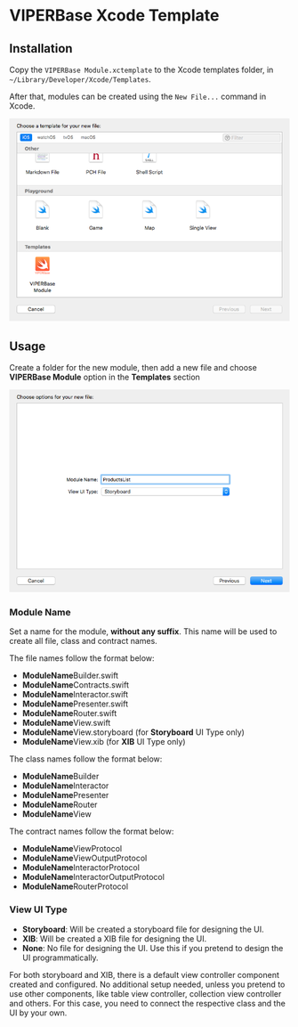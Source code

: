# VIPERBase Xcode Template

## Installation

Copy the `VIPERBase Module.xctemplate` to the Xcode templates folder, in `~/Library/Developer/Xcode/Templates`.

After that, modules can be created using the `New File...` command in Xcode.

![](https://raw.githubusercontent.com/rafaelrsilva/viper-base-ios/assets/template/new-file-section.png)

## Usage

Create a folder for the new module, then add a new file and choose **VIPERBase Module** option in the **Templates** section

![](https://raw.githubusercontent.com/rafaelrsilva/viper-base-ios/assets/template/template-section.png)

### Module Name

Set a name for the module, **without any suffix**. This name will be used to create all file, class and contract names.

The file names follow the format below:

- **ModuleName**Builder.swift
- **ModuleName**Contracts.swift
- **ModuleName**Interactor.swift
- **ModuleName**Presenter.swift
- **ModuleName**Router.swift
- **ModuleName**View.swift
- **ModuleName**View.storyboard (for **Storyboard** UI Type only)
- **ModuleName**View.xib (for **XIB** UI Type only)

The class names follow the format below:

- **ModuleName**Builder
- **ModuleName**Interactor
- **ModuleName**Presenter
- **ModuleName**Router
- **ModuleName**View

The contract names follow the format below:

- **ModuleName**ViewProtocol
- **ModuleName**ViewOutputProtocol
- **ModuleName**InteractorProtocol
- **ModuleName**InteractorOutputProtocol
- **ModuleName**RouterProtocol

### View UI Type

- **Storyboard**: Will be created a storyboard file for designing the UI.
- **XIB**: Will be created a XIB file for designing the UI.
- **None**: No file for designing the UI. Use this if you pretend to design the UI programmatically.

For both storyboard and XIB, there is a default view controller component created and configured. No additional setup needed, unless you pretend to use other components, like table view controller, collection view controller and others. For this case, you need to connect the respective class and the UI by your own.

